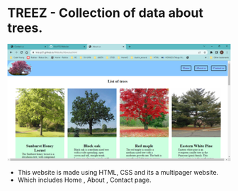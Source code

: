 # TREEZ - Collection of data about trees.


!['Pictire of website'](./About%20us%20-%20Google%20Chrome%202_6_2023%207_12_26%20PM.png)




- This website is made using HTML, CSS and its a multipager website.
- Which includes Home , About , Contact page.
